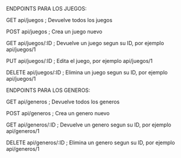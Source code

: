 ENDPOINTS PARA LOS JUEGOS:

GET api/juegos ; Devuelve todos los juegos

POST api/juegos ; Crea un juego nuevo

GET api/juegos/:ID ; Devuelve un juego segun su ID, por ejemplo api/juegos/1

PUT api/juegos/:ID ; Edita el juego, por ejemplo api/juegos/1

DELETE api/juegos/:ID ; Elimina un juego segun su ID, por ejemplo api/juegos/1

ENDPOINTS PARA LOS GENEROS:

GET api/generos ; Devuelve todos los generos

POST api/generos ; Crea un genero nuevo

GET api/generos/:ID ; Devuelve un genero segun su ID, por ejemplo api/generos/1

DELETE api/generos/:ID ; Elimina un genero segun su ID, por ejemplo api/generos/1
